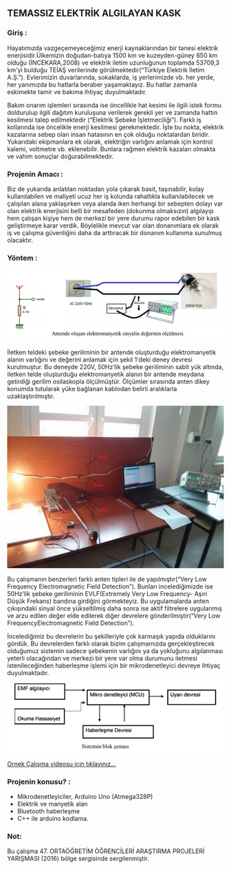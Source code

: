 
## **TEMASSIZ ELEKTRİK ALGILAYAN KASK**

### Giriş :

Hayatımızda vazgeçemeyeceğimiz enerji kaynaklarından bir tanesi elektrik enerjisidir.Ülkemizin doğudan-batıya 1500 km ve kuzeyden-güney 650 km olduğu (İNCEKARA,2008) ve elektrik iletim uzunluğunun toplamda 53709,3 km'yi bulduğu TEİAŞ verilerinde görülmektedir(“Türkiye Elektrik İletim A.Ş.”). Evlerimizin duvarlarında, sokaklarda, iş yerlerimizde vb. her yerde, her yanımızda bu hatlarla beraber yaşamaktayız. Bu hatlar zamanla
eskimekte tamir ve bakıma ihtiyaç duyulmaktadır.

Bakım onarım işlemleri sırasında ise öncellikle hat kesimi ile ilgili istek formu doldurulup
ilgili dağıtım kuruluşuna verilerek gerekli yer ve zamanda hattın kesilmesi talep edilmektedir
(“Elektrik Şebeke İşletmeciliği”). Farklı iş kollarında ise öncelikle enerji kesilmesi gerekmektedir.
İşte bu nokta, elektrik kazalarına sebep olan insan hatasının en çok olduğu noktalardan biridir.
Yukarıdaki ekipmanlara ek olarak, elektriğin varlığını anlamak için kontrol kalemi, voltmetre vb.
eklenebilir. Bunlara rağmen elektrik kazaları olmakta ve vahim sonuçlar doğurabilmektedir.

### **Projenin Amacı :**
Biz de yukarıda anlatılan noktadan yola çıkarak basit, taşınabilir, kolay kullanılabilen ve
maliyeti ucuz her iş kolunda rahatlıkla kullanılabilecek ve çalışılan alana yaklaşırken veya alanda
iken herhangi bir sebepten dolayı var olan elektrik enerjisini belli bir mesafeden (dokunma olmaksızın) algılayıp hem çalışan kişiye hem de merkezi bir yere durumu rapor edebilen bir kask
geliştirmeye karar verdik.
 Böylelikle mevcut var olan donanımlara ek olarak iş ve çalışma güvenliğini daha da
arttıracak bir donanım kullanıma sunulmuş olacaktır.

### **Yöntem :**

![Olçum Duzeneği](foto/olcum_duzenegi.png)

İletken teldeki şebeke geriliminin bir antende oluşturduğu elektromanyetik alanın varlığını ve değerini anlamak için şekil 1'deki deney devresi kurulmuştur. Bu deneyde 220V, 50Hz’lik şebeke geriliminin sabit yük altında, iletken telde oluşturduğu elektromanyetik alanın bir antende meydana getirdiği gerilim osilaskopla ölçülmüştür. Ölçümler sırasında anten dikey konumda
tutularak yüke bağlanan kablodan belirli aralıklarla uzaklaştırılmıştır.

![Olçum Duzeneği Uyg. ](foto/IMG_20151222_114633.jpg)

Bu çalışmanın benzerleri farklı anten tipleri ile de yapılmıştır(“Very Low Frequency
Electromagnetic Field Detection”). Bunları incelediğimizde ise 50Hz’lik şebeke geriliminin EVLF(Extremely Very Low Frequency- Aşırı Düşük Frekans) bandına girdiğini görmekteyiz. Bu
uygulamalarda anten çıkışındaki sinyal önce yükseltilmiş daha sonra ise aktif filtrelere uygulanmış
ve arzu edilen değer elde edilerek diğer devrelere gönderilmiştir(“Very Low FrequencyElectromagnetic Field Detection”).

İncelediğimiz bu devrelerin bu şekilleriyle çok karmaşık yapıda olduklarını gördük. Bu devrelerden farklı olarak bizim çalışmamızda gerçekleştirecek olduğumuz sistemin sadece şebekenin varlığını ya da yokluğunu algılanması yeterli olacağından ve merkezi bir yere var olma
durumunu iletmesi istenileceğinden haberleşme işlemi için bir mikrodenetleyici devreye ihtiyaç duyulmaktadır. 
![Olçum Duzeneği Uyg. ](foto/blok_sema.png)

[Ornek Çalışma videosu için tıklayınız...](https://youtu.be/xw7cg5efln4)


### **Projenin konusu?** :

- Mikrodenetleyiciler, Arduino Uno (Atmega328P)
- Elektrik ve manyetik alan
- Bluetooth haberleşme
- C++ ile arduino kodlama.

### Not: 
Bu çalışma 47. ORTAÖĞRETİM ÖĞRENCİLERİ ARAŞTIRMA PROJELERİ YARIŞMASI (2016)
bölge sergisinde sergilenmiştir.


